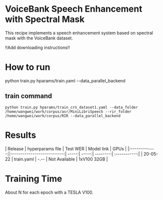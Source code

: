 # VoiceBank Speech Enhancement with Spectral Mask
This recipe implements a speech enhancement system based on spectral mask
with the VoiceBank dataset.

!!Add downloading instructions!!

# How to run
python train.py hparams/train.yaml --data_parallel_backend



## train command

```
python train.py hparams/train_crn_dataset1.yaml --data_folder /home/wangwei/work/corpus/asr/MiniLibriSpeech --rir_folder /home/wangwei/work/corpus/RIR --data_parallel_backend
```



# Results

| Release | hyperparams file | Test WER | Model link | GPUs |
|:-------------:|:---------------------------:| -----:| -----:| --------:| :-----------:|
| 20-05-22 | train.yaml | -.-- | Not Available | 1xV100 32GB |


# Training Time
About N for each epoch with a  TESLA V100.

